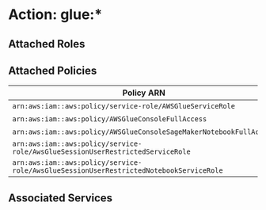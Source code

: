 # Action: glue:*

## Attached Roles

## Attached Policies

| Policy ARN | Policy Name |
|------------|-------------|
| `arn:aws:iam::aws:policy/service-role/AWSGlueServiceRole` | [AWSGlueServiceRole](../policies.md#awsglueservicerole) |
| `arn:aws:iam::aws:policy/AWSGlueConsoleFullAccess` | [AWSGlueConsoleFullAccess](../policies.md#awsglueconsolefullaccess) |
| `arn:aws:iam::aws:policy/AWSGlueConsoleSageMakerNotebookFullAccess` | [AWSGlueConsoleSageMakerNotebookFullAccess](../policies.md#awsglueconsolesagemakernotebookfullaccess) |
| `arn:aws:iam::aws:policy/service-role/AwsGlueSessionUserRestrictedServiceRole` | [AwsGlueSessionUserRestrictedServiceRole](../policies.md#awsgluesessionuserrestrictedservicerole) |
| `arn:aws:iam::aws:policy/service-role/AwsGlueSessionUserRestrictedNotebookServiceRole` | [AwsGlueSessionUserRestrictedNotebookServiceRole](../policies.md#awsgluesessionuserrestrictednotebookservicerole) |

## Associated Services

